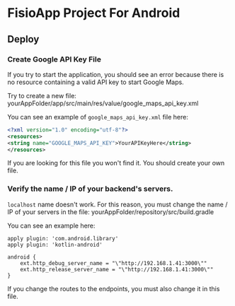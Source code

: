 # FisioApp Project For Android

## Deploy

### Create Google API Key File  

If you try to start the application, you should see an error because there is no resource containing a valid API key to start Google Maps.

Try to create a new file:
yourAppFolder/app/src/main/res/value/google_maps_api_key.xml

You can see an example of `google_maps_api_key.xml` file here:
```xml
<?xml version="1.0" encoding="utf-8"?>
<resources>
<string name="GOOGLE_MAPS_API_KEY">YourAPIKeyHere</string>
</resources>
```

If you are looking for this file you won't find it. You should create your own file.

### Verify the name / IP of your backend's servers.

`localhost` name doesn't work. For this reason, you must change the name / IP of your servers in the file:
yourAppFolder/repository/src/build.gradle

You can see an example here:
```
apply plugin: 'com.android.library'
apply plugin: 'kotlin-android'

android {
    ext.http_debug_server_name = "\"http://192.168.1.41:3000\""
    ext.http_release_server_name = "\"http://192.168.1.41:3000\""
}
```

If you change the routes to the endpoints, you must also change it in this file.
